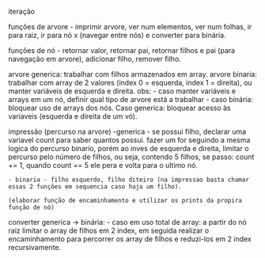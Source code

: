 iteração 

funções de arvore
    - imprimir arvore, ver num elementos, ver num folhas, ir para raiz, ir para nó x (navegar entre nós) e converter para binária. 

funções de nó
    - retornar valor, retornar pai, retornar filhos e pai (para navegação em arvore), adicionar filho, remover filho.

arvore generica: trabalhar com filhos armazenados em array.
arvore binaria: trabalhar com array de 2 valores (index 0 = esquerda, index 1 = direita), ou manter variáveis de esquerda e direita.
obs: - caso manter variáveis e arrays em um nó, definir qual  tipo de arvore está a trabalhar - caso binária: bloquear uso de arrays dos nós. Caso generica: bloquear acesso às variaveis (esquerda e direita de um vó).

impressão (percurso na arvore)
    -generica - se possui filho, declarar uma variavel count para saber quantos possui. fazer um for seguindo a mesma logica do percurso binario, porém ao inves de esquerda e direita, limitar o percurso pelo número de filhos, ou seja, contendo 5 filhos, se passo: count += 1, quando count == 5 ele pera e volta para o ultimo nó.

    - binaria - filho esquerdo, filho diteiro (na impressao basta chamar essas 2 funções em sequencia caso haja um filho).

    (elaborar função de encaminhamento e utilizar os prints da propira função de nó)
converter generica -> binária:
    - caso em uso total de array: a partir do nó raiz limitar o array de filhos em 2 index, em seguida realizar o encaminhamento para percorrer os array de filhos e reduzi-los em 2 index recursivamente.